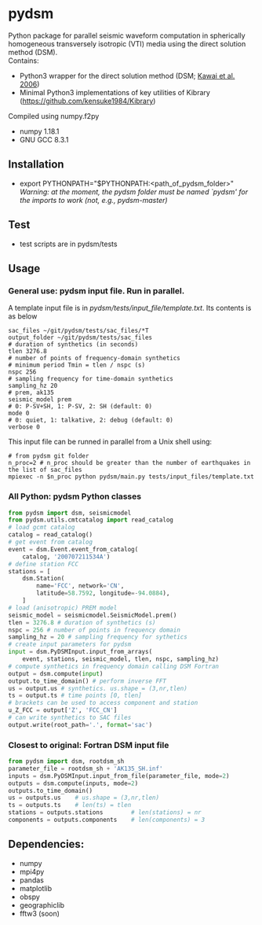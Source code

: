 # pydsm
Python package for parallel seismic waveform computation in spherically homogeneous transversely isotropic (VTI) media using the direct solution method (DSM).<br/>
Contains:
- Python3 wrapper for the direct solution method (DSM; [Kawai et al. 2006](https://doi.org/10.1111/j.1365-246X.2005.02829.x))
- Minimal Python3 implementations of key utilities of Kibrary (https://github.com/kensuke1984/Kibrary)

Compiled using numpy.f2py
- numpy 1.18.1
- GNU GCC 8.3.1

## Installation
- export PYTHONPATH="$PYTHONPATH:<path_of_pydsm_folder>"
*Warning: at the moment, the pydsm folder must be named `pydsm' for the imports to work (not, e.g., pydsm-master)*

## Test
- test scripts are in pydsm/tests

## Usage
### General use: pydsm input file. Run in parallel.
A template input file is in *pydsm/tests/input_file/template.txt*. Its contents is as below
```shell
sac_files ~/git/pydsm/tests/sac_files/*T
output_folder ~/git/pydsm/tests/sac_files
# duration of synthetics (in seconds)
tlen 3276.8
# number of points of frequency-domain synthetics
# minimum period Tmin = tlen / nspc (s)
nspc 256 
# sampling frequency for time-domain synthetics
sampling_hz 20
# prem, ak135
seismic_model prem 
# 0: P-SV+SH, 1: P-SV, 2: SH (default: 0)
mode 0
# 0: quiet, 1: talkative, 2: debug (default: 0)
verbose 0
```
This input file can be runned in parallel from a Unix shell using:
```shell
# from pydsm git folder
n_proc=2 # n_proc should be greater than the number of earthquakes in the list of sac_files
mpiexec -n $n_proc python pydsm/main.py tests/input_files/template.txt
```

### All Python: pydsm Python classes
```python
from pydsm import dsm, seismicmodel
from pydsm.utils.cmtcatalog import read_catalog
# load gcmt catalog
catalog = read_catalog()
# get event from catalog
event = dsm.Event.event_from_catalog(
    catalog, '200707211534A')
# define station FCC
stations = [
    dsm.Station(
        name='FCC', network='CN',
        latitude=58.7592, longitude=-94.0884), 
    ]
# load (anisotropic) PREM model
seismic_model = seismicmodel.SeismicModel.prem()
tlen = 3276.8 # duration of synthetics (s)
nspc = 256 # number of points in frequency domain
sampling_hz = 20 # sampling frequency for sythetics
# create input parameters for pydsm
input = dsm.PyDSMInput.input_from_arrays(
    event, stations, seismic_model, tlen, nspc, sampling_hz)
# compute synthetics in frequency domain calling DSM Fortran
output = dsm.compute(input)
output.to_time_domain() # perform inverse FFT
us = output.us # synthetics. us.shape = (3,nr,tlen)
ts = output.ts # time points [0, tlen]
# brackets can be used to access component and station
u_Z_FCC = output['Z', 'FCC_CN']
# can write synthetics to SAC files
output.write(root_path='.', format='sac')
```

### Closest to original: Fortran DSM input file
```python
from pydsm import dsm, rootdsm_sh
parameter_file = rootdsm_sh + 'AK135_SH.inf'
inputs = dsm.PyDSMInput.input_from_file(parameter_file, mode=2)
outputs = dsm.compute(inputs, mode=2)
outputs.to_time_domain()
us = outputs.us    # us.shape = (3,nr,tlen)
ts = outputs.ts    # len(ts) = tlen
stations = outputs.stations        # len(stations) = nr
components = outputs.components    # len(components) = 3
```

## Dependencies:
- numpy
- mpi4py
- pandas
- matplotlib
- obspy
- geographiclib
- fftw3 (soon)
